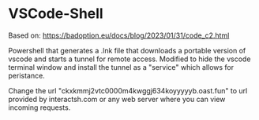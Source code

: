 # VSCode-Shell

Based on: https://badoption.eu/docs/blog/2023/01/31/code_c2.html

Powershell that generates a .lnk file that downloads a portable version of vscode and starts a tunnel for remote access. Modified to hide the vscode terminal window and install the tunnel as a "service" which allows for peristance.

Change the url "ckxkmmj2vtc0000m4kwggj634koyyyyyb.oast.fun" to url provided by interactsh.com or any web server where you can view incoming requests.
